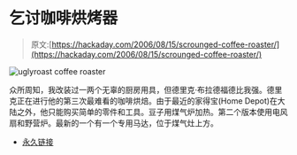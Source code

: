 # 乞讨咖啡烘烤器

> 原文:[https://hackaday.com/2006/08/15/scrounged-coffee-roaster/](https://hackaday.com/2006/08/15/scrounged-coffee-roaster/)

![uglyroast coffee roaster](../Images/327b122c9f55a7590df9e9c599cf6d0f.png)

众所周知，我改装过一两个无辜的厨房用具，但德里克·布拉德福德比我强。德里克正在进行他的第三次最难看的咖啡烘焙。由于最近的家得宝(Home Depot)在大陆之外，他只能购买简单的零件和工具。豆子用煤气炉加热。第二个版本使用电风扇和野营炉。最新的一个有一个专用马达，位于煤气灶上方。

*   [永久链接](http://uglyroast.atspace.com/)